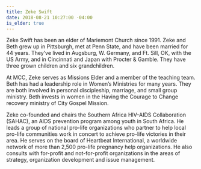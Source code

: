 ```yaml
---
title: Zeke Swift
date: 2018-08-21 10:27:00 -04:00
is_elder: true
---
```


Zeke Swift  has been an elder of Mariemont Church since 1991.  Zeke and Beth grew up in Pittsburgh, met at Penn State, and have been married for 44 years.   They’ve lived in Augsburg, W. Germany, and Ft. Sill, OK, with the US Army, and in Cincinnati and Japan with Procter & Gamble.  They have three grown children and six grandchildren.

At MCC, Zeke serves as Missions Elder and a member of the teaching team.  Beth has had a leadership role in Women’s Ministries for many years. They are both involved in personal discipleship, marriage, and small group ministry.  Beth invests in women in the Having the Courage to Change recovery ministry of City Gospel Mission. 

Zeke co-founded and chairs the Southern Africa HIV-AIDS Collaboration (SAHAC), an AIDS prevention program among youth in South Africa.  He leads a group of national pro-life organizations who partner to help local pro-life communities work in concert to achieve pro-life victories in their area. He serves on the board of Heartbeat International, a worldwide network of more than 2,500 pro-life pregnancy help organizations.  He also consults with for-profit and not-for-profit organizations in the areas of strategy, organization development and issue management.   
